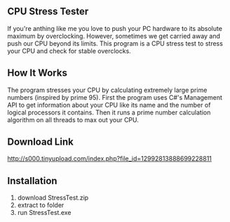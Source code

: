 ## CPU Stress Tester
If you're anthing like me you love to push your PC hardware to its absolute maximum by overclocking.
However, sometimes we get carried away and push our CPU beyond its limits. This program is a CPU 
stress test to stress your CPU and check for stable overclocks.

## How It Works
The program stresses your CPU by calculating extremely large prime numbers (inspired by prime 95).
First the program uses C#'s Management API to get information about your CPU like its 
name and the number of logical processors it contains. Then it runs a prime number calculation algorithm
on all threads to max out your CPU.

## Download Link
http://s000.tinyupload.com/index.php?file_id=12992813888699228811

## Installation
1. download StressTest.zip
2. extract to folder
3. run StressTest.exe
